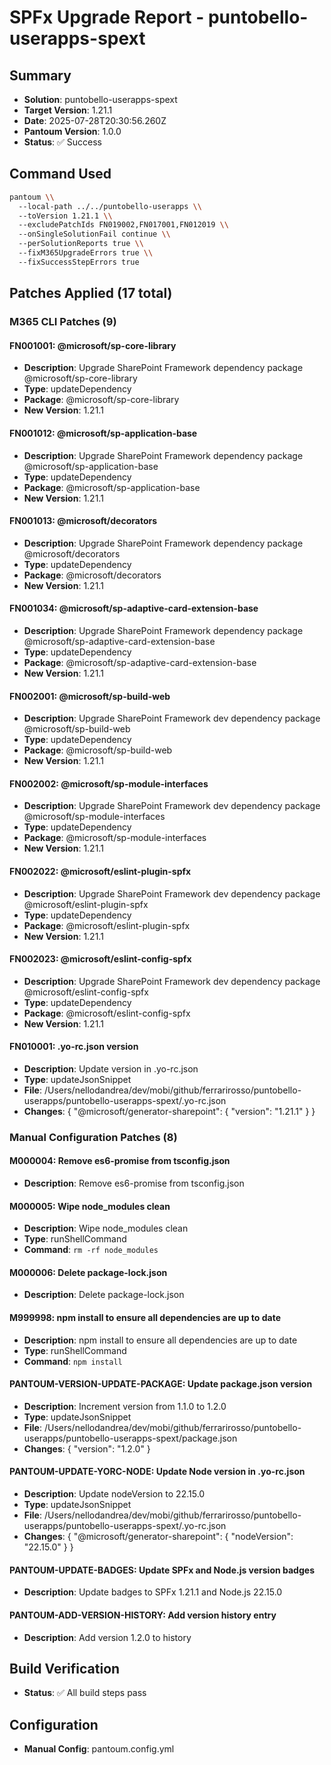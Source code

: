 # SPFx Upgrade Report - puntobello-userapps-spext

## Summary
- **Solution**: puntobello-userapps-spext
- **Target Version**: 1.21.1
- **Date**: 2025-07-28T20:30:56.260Z
- **Pantoum Version**: 1.0.0
- **Status**: ✅ Success

## Command Used
```bash
pantoum \\
  --local-path ../../puntobello-userapps \\
  --toVersion 1.21.1 \\
  --excludePatchIds FN019002,FN017001,FN012019 \\
  --onSingleSolutionFail continue \\
  --perSolutionReports true \\
  --fixM365UpgradeErrors true \\
  --fixSuccessStepErrors true
```

## Patches Applied (17 total)

### M365 CLI Patches (9)

#### FN001001: @microsoft/sp-core-library
- **Description**: Upgrade SharePoint Framework dependency package @microsoft/sp-core-library
- **Type**: updateDependency
- **Package**: @microsoft/sp-core-library
- **New Version**: 1.21.1

#### FN001012: @microsoft/sp-application-base
- **Description**: Upgrade SharePoint Framework dependency package @microsoft/sp-application-base
- **Type**: updateDependency
- **Package**: @microsoft/sp-application-base
- **New Version**: 1.21.1

#### FN001013: @microsoft/decorators
- **Description**: Upgrade SharePoint Framework dependency package @microsoft/decorators
- **Type**: updateDependency
- **Package**: @microsoft/decorators
- **New Version**: 1.21.1

#### FN001034: @microsoft/sp-adaptive-card-extension-base
- **Description**: Upgrade SharePoint Framework dependency package @microsoft/sp-adaptive-card-extension-base
- **Type**: updateDependency
- **Package**: @microsoft/sp-adaptive-card-extension-base
- **New Version**: 1.21.1

#### FN002001: @microsoft/sp-build-web
- **Description**: Upgrade SharePoint Framework dev dependency package @microsoft/sp-build-web
- **Type**: updateDependency
- **Package**: @microsoft/sp-build-web
- **New Version**: 1.21.1

#### FN002002: @microsoft/sp-module-interfaces
- **Description**: Upgrade SharePoint Framework dev dependency package @microsoft/sp-module-interfaces
- **Type**: updateDependency
- **Package**: @microsoft/sp-module-interfaces
- **New Version**: 1.21.1

#### FN002022: @microsoft/eslint-plugin-spfx
- **Description**: Upgrade SharePoint Framework dev dependency package @microsoft/eslint-plugin-spfx
- **Type**: updateDependency
- **Package**: @microsoft/eslint-plugin-spfx
- **New Version**: 1.21.1

#### FN002023: @microsoft/eslint-config-spfx
- **Description**: Upgrade SharePoint Framework dev dependency package @microsoft/eslint-config-spfx
- **Type**: updateDependency
- **Package**: @microsoft/eslint-config-spfx
- **New Version**: 1.21.1

#### FN010001: .yo-rc.json version
- **Description**: Update version in .yo-rc.json
- **Type**: updateJsonSnippet
- **File**: /Users/nellodandrea/dev/mobi/github/ferrarirosso/puntobello-userapps/puntobello-userapps-spext/.yo-rc.json
- **Changes**: {
  "@microsoft/generator-sharepoint": {
    "version": "1.21.1"
  }
}

### Manual Configuration Patches (8)

#### M000004: Remove es6-promise from tsconfig.json
- **Description**: Remove es6-promise from tsconfig.json

#### M000005: Wipe node_modules clean
- **Description**: Wipe node_modules clean
- **Type**: runShellCommand
- **Command**: `rm -rf node_modules`

#### M000006: Delete package-lock.json
- **Description**: Delete package-lock.json

#### M999998: npm install to ensure all dependencies are up to date
- **Description**: npm install to ensure all dependencies are up to date
- **Type**: runShellCommand
- **Command**: `npm install`

#### PANTOUM-VERSION-UPDATE-PACKAGE: Update package.json version
- **Description**: Increment version from 1.1.0 to 1.2.0
- **Type**: updateJsonSnippet
- **File**: /Users/nellodandrea/dev/mobi/github/ferrarirosso/puntobello-userapps/puntobello-userapps-spext/package.json
- **Changes**: {
  "version": "1.2.0"
}

#### PANTOUM-UPDATE-YORC-NODE: Update Node version in .yo-rc.json
- **Description**: Update nodeVersion to 22.15.0
- **Type**: updateJsonSnippet
- **File**: /Users/nellodandrea/dev/mobi/github/ferrarirosso/puntobello-userapps/puntobello-userapps-spext/.yo-rc.json
- **Changes**: {
  "@microsoft/generator-sharepoint": {
    "nodeVersion": "22.15.0"
  }
}

#### PANTOUM-UPDATE-BADGES: Update SPFx and Node.js version badges
- **Description**: Update badges to SPFx 1.21.1 and Node.js 22.15.0

#### PANTOUM-ADD-VERSION-HISTORY: Add version history entry
- **Description**: Add version 1.2.0 to history

## Build Verification
- **Status**: ✅ All build steps pass

## Configuration
- **Manual Config**: pantoum.config.yml


